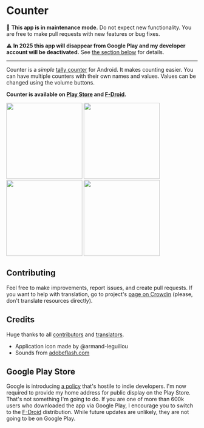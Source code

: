 # Counter

🚧 **This app is in maintenance mode.** Do not expect new functionality. You are free to make pull
requests with new features or bug fixes.

⚠️ **In 2025 this app will disappear from Google Play and my developer account will be deactivated.**
See [the section below](#google-play-store) for details.

---

Counter is a *simple* [tally counter](https://en.wikipedia.org/wiki/Tally_counter) for Android. It
makes counting easier. You can have multiple counters with their own names and values. Values can be
changed using the volume buttons.

**Counter is available on [Play Store](https://play.google.com/store/apps/details?id=me.tsukanov.counter)
and [F-Droid](https://f-droid.org/repository/browse/?fdid=me.tsukanov.counter).**

<img src="https://github.com/gentlecat/counter/assets/460525/178e5186-ac3c-4b0d-b858-d8916b47c7f3" width="200" />
<img src="https://github.com/gentlecat/counter/assets/460525/ca6e029a-3418-40e7-92a3-90c6449e9142" width="200" />
<img src="https://github.com/gentlecat/counter/assets/460525/f39d141b-ca4c-4fe3-86db-2fdd74b9e2fb" width="200" />
<img src="https://github.com/gentlecat/counter/assets/460525/7b44a0c5-6242-4aa7-8c8f-26db8fc2b5df" width="200" />

## Contributing

Feel free to make improvements, report issues, and create pull requests. If you want to help with
translation, go to project's [page on Crowdin](http://crowdin.net/project/simple-counter) (please,
don't translate resources directly).

## Credits

Huge thanks to all [contributors](https://github.com/gentlecat/counter/contributors)
and [translators](https://crowdin.net/project/simple-counter).

* Application icon made by @armand-leguillou
* Sounds from [adobeflash.com](https://www.adobeflash.com/download/sounds/clicks/)

## Google Play Store

Google is introducing [a policy](https://android-developers.googleblog.com/2023/07/boosting-trust-and-transparency-in-google-play.html)
that's hostile to indie developers. I'm now required to provide my home address for public display
on the Play Store. That's not something I'm going to do. If you are one of more than 600k users
who downloaded the app via Google Play, I encourage you to switch to the [F-Droid](https://f-droid.org/repository/browse/?fdid=me.tsukanov.counter)
distribution. While future updates are unlikely, they are not going to be on Google Play.
